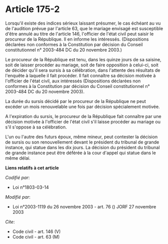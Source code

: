 # Article 175-2

Lorsqu'il existe des indices sérieux laissant présumer, le cas échéant au vu de l'audition prévue par l'article 63, que le
mariage envisagé est susceptible d'être annulé au titre de l'article 146, l'officier de l'état civil peut saisir le procureur
de la République. Il en informe les intéressés. (Dispositions déclarées non conformes à la Constitution par décision du
Conseil constitutionnel n° 2003-484 DC du 20 novembre 2003.)

Le procureur de la République est tenu, dans les quinze jours de sa saisine, soit de laisser procéder au mariage, soit de
faire opposition à celui-ci, soit de décider qu'il sera sursis à sa célébration, dans l'attente des résultats de l'enquête à
laquelle il fait procéder. Il fait connaître sa décision motivée à l'officier de l'état civil, aux intéressés (Dispositions
déclarées non conformes à la Constitution par décision du Conseil constitutionnel n° 2003-484 DC du 20 novembre 2003).

La durée du sursis décidé par le procureur de la République ne peut excéder un mois renouvelable une fois par décision
spécialement motivée.

A l'expiration du sursis, le procureur de la République fait connaître par une décision motivée à l'officier de l'état civil
s'il laisse procéder au mariage ou s'il s'oppose à sa célébration.

L'un ou l'autre des futurs époux, même mineur, peut contester la décision de sursis ou son renouvellement devant le président
du tribunal de grande instance, qui statue dans les dix jours. La décision du président du tribunal de grande instance peut
être déférée à la cour d'appel qui statue dans le même délai.

**Liens relatifs à cet article**

_Codifié par_:

  - Loi n°1803-03-14

_Modifié par_:

  - Loi n°2003-1119 du 26 novembre 2003 - art. 76 () JORF 27 novembre 2003

_Cite_:

  - Code civil - art. 146 (V)
  - Code civil - art. 63 (M)
